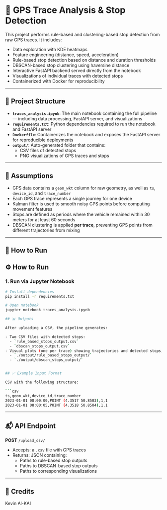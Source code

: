 # 🚗 GPS Trace Analysis & Stop Detection

This project performs rule-based and clustering-based stop detection from raw GPS traces. It includes:

- Data exploration with KDE heatmaps  
- Feature engineering (distance, speed, acceleration)  
- Rule-based stop detection based on distance and duration thresholds  
- DBSCAN-based stop clustering using haversine distance  
- Interactive FastAPI backend served directly from the notebook  
- Visualizations of individual traces with detected stops  
- Containerized with Docker for reproducibility  

---

## 📂 Project Structure

- **`traces_analysis.ipynb`**: The main notebook containing the full pipeline — including data processing, FastAPI server, and visualizations  
- **`requirements.txt`**: Python dependencies required to run the notebook and FastAPI server  
- **`Dockerfile`**: Containerizes the notebook and exposes the FastAPI server for reproducible deployments  
- **`output/`**: Auto-generated folder that contains:
  - CSV files of detected stops  
  - PNG visualizations of GPS traces and stops  

---

## 🧠 Assumptions

- GPS data contains a `geom_wkt` column for raw geometry, as well as `ts`, `device_id`, and `trace_number`  
- Each GPS trace represents a single journey for one device  
- Kalman filter is used to smooth noisy GPS points before computing movement features  
- Stops are defined as periods where the vehicle remained within 30 meters for at least 60 seconds  
- DBSCAN clustering is applied **per trace**, preventing GPS points from different trajectories from mixing  

---

## 🚀 How to Run

## ⚙️ How to Run

### 1. Run via Jupyter Notebook

```bash
# Install dependencies
pip install -r requirements.txt

# Open notebook
jupyter notebook traces_analysis.ipynb

## 📊 Outputs

After uploading a CSV, the pipeline generates:

- Two CSV files with detected stops:
  - `rule_based_stops_output.csv`
  - `dbscan_stops_output.csv`
- Visual plots (one per trace) showing trajectories and detected stops, saved in:
  - `./output/rule_based_stops_output/`
  - `./output/dbscan_stops_output/`


## ✅ Example Input Format

CSV with the following structure:

```csv
ts,geom_wkt,device_id,trace_number
2023-01-01 08:00:00,POINT (4.3517 50.8503),1,1
2023-01-01 08:00:05,POINT (4.3518 50.8504),1,1
```

---

## 📬 API Endpoint

**POST** `/upload_csv/`

- Accepts: a `.csv` file with GPS traces  
- Returns: JSON containing:
  - Paths to rule-based stop outputs  
  - Paths to DBSCAN-based stop outputs  
  - Paths to corresponding visualizations  

---

## 🙌 Credits

Kevin Al-KAI
